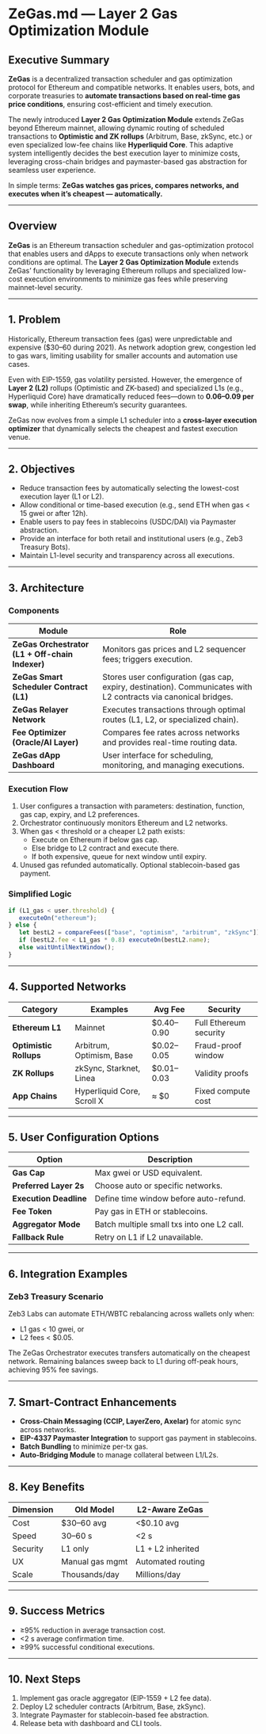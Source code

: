 # ZeGas.md — Layer 2 Gas Optimization Module

## Executive Summary
**ZeGas** is a decentralized transaction scheduler and gas optimization protocol for Ethereum and compatible networks. It enables users, bots, and corporate treasuries to **automate transactions based on real-time gas price conditions**, ensuring cost-efficient and timely execution.

The newly introduced **Layer 2 Gas Optimization Module** extends ZeGas beyond Ethereum mainnet, allowing dynamic routing of scheduled transactions to **Optimistic and ZK rollups** (Arbitrum, Base, zkSync, etc.) or even specialized low-fee chains like **Hyperliquid Core**. This adaptive system intelligently decides the best execution layer to minimize costs, leveraging cross-chain bridges and paymaster-based gas abstraction for seamless user experience.

In simple terms: **ZeGas watches gas prices, compares networks, and executes when it’s cheapest — automatically.**

---

## Overview
**ZeGas** is an Ethereum transaction scheduler and gas-optimization protocol that enables users and dApps to execute transactions only when network conditions are optimal. The **Layer 2 Gas Optimization Module** extends ZeGas’ functionality by leveraging Ethereum rollups and specialized low-cost execution environments to minimize gas fees while preserving mainnet-level security.

---

## 1. Problem
Historically, Ethereum transaction fees (gas) were unpredictable and expensive ($30–60 during 2021). As network adoption grew, congestion led to gas wars, limiting usability for smaller accounts and automation use cases.

Even with EIP-1559, gas volatility persisted. However, the emergence of **Layer 2 (L2)** rollups (Optimistic and ZK-based) and specialized L1s (e.g., Hyperliquid Core) have dramatically reduced fees—down to **$0.06–$0.09 per swap**, while inheriting Ethereum’s security guarantees.

ZeGas now evolves from a simple L1 scheduler into a **cross-layer execution optimizer** that dynamically selects the cheapest and fastest execution venue.

---

## 2. Objectives
- Reduce transaction fees by automatically selecting the lowest-cost execution layer (L1 or L2).
- Allow conditional or time-based execution (e.g., send ETH when gas < 15 gwei or after 12h).
- Enable users to pay fees in stablecoins (USDC/DAI) via Paymaster abstraction.
- Provide an interface for both retail and institutional users (e.g., Zeb3 Treasury Bots).
- Maintain L1-level security and transparency across all executions.

---

## 3. Architecture

### Components
| Module | Role |
|--------|------|
| **ZeGas Orchestrator (L1 + Off-chain Indexer)** | Monitors gas prices and L2 sequencer fees; triggers execution. |
| **ZeGas Smart Scheduler Contract (L1)** | Stores user configuration (gas cap, expiry, destination). Communicates with L2 contracts via canonical bridges. |
| **ZeGas Relayer Network** | Executes transactions through optimal routes (L1, L2, or specialized chain). |
| **Fee Optimizer (Oracle/AI Layer)** | Compares fee rates across networks and provides real-time routing data. |
| **ZeGas dApp Dashboard** | User interface for scheduling, monitoring, and managing executions. |

### Execution Flow
1. User configures a transaction with parameters: destination, function, gas cap, expiry, and L2 preferences.
2. Orchestrator continuously monitors Ethereum and L2 networks.
3. When gas < threshold or a cheaper L2 path exists:
   - Execute on Ethereum if below gas cap.
   - Else bridge to L2 contract and execute there.
   - If both expensive, queue for next window until expiry.
4. Unused gas refunded automatically. Optional stablecoin-based gas payment.

### Simplified Logic
```js
if (L1_gas < user.threshold) {
   executeOn("ethereum");
} else {
   let bestL2 = compareFees(["base", "optimism", "arbitrum", "zkSync"]);
   if (bestL2.fee < L1_gas * 0.8) executeOn(bestL2.name);
   else waitUntilNextWindow();
}
```

---

## 4. Supported Networks
| Category | Examples | Avg Fee | Security |
|-----------|-----------|----------|-----------|
| **Ethereum L1** | Mainnet | $0.40–0.90 | Full Ethereum security |
| **Optimistic Rollups** | Arbitrum, Optimism, Base | $0.02–0.05 | Fraud-proof window |
| **ZK Rollups** | zkSync, Starknet, Linea | $0.01–0.03 | Validity proofs |
| **App Chains** | Hyperliquid Core, Scroll X | ≈ $0 | Fixed compute cost |

---

## 5. User Configuration Options
| Option | Description |
|--------|-------------|
| **Gas Cap** | Max gwei or USD equivalent. |
| **Preferred Layer 2s** | Choose auto or specific networks. |
| **Execution Deadline** | Define time window before auto-refund. |
| **Fee Token** | Pay gas in ETH or stablecoins. |
| **Aggregator Mode** | Batch multiple small txs into one L2 call. |
| **Fallback Rule** | Retry on L1 if L2 unavailable. |

---

## 6. Integration Examples
### Zeb3 Treasury Scenario
Zeb3 Labs can automate ETH/WBTC rebalancing across wallets only when:
- L1 gas < 10 gwei, or
- L2 fees < $0.05.

The ZeGas Orchestrator executes transfers automatically on the cheapest network. Remaining balances sweep back to L1 during off-peak hours, achieving 95% fee savings.

---

## 7. Smart-Contract Enhancements
- **Cross-Chain Messaging (CCIP, LayerZero, Axelar)** for atomic sync across networks.
- **EIP-4337 Paymaster Integration** to support gas payment in stablecoins.
- **Batch Bundling** to minimize per-tx gas.
- **Auto-Bridging Module** to manage collateral between L1/L2s.

---

## 8. Key Benefits
| Dimension | Old Model | L2-Aware ZeGas |
|------------|------------|----------------|
| Cost | $30–60 avg | <$0.10 avg |
| Speed | 30–60 s | <2 s |
| Security | L1 only | L1 + L2 inherited |
| UX | Manual gas mgmt | Automated routing |
| Scale | Thousands/day | Millions/day |

---

## 9. Success Metrics
- ≥95% reduction in average transaction cost.
- <2 s average confirmation time.
- ≥99% successful conditional executions.

---

## 10. Next Steps
1. Implement gas oracle aggregator (EIP-1559 + L2 fee data).
2. Deploy L2 scheduler contracts (Arbitrum, Base, zkSync).
3. Integrate Paymaster for stablecoin-based fee abstraction.
4. Release beta with dashboard and CLI tools.

